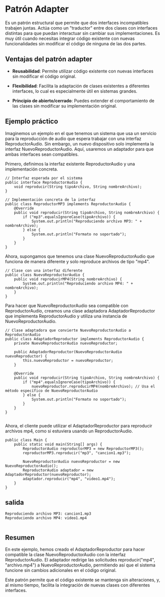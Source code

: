 
# Patrón Adapter

Es un patrón estructural que permite que dos interfaces incompatibles trabajen juntas. Actúa como un "traductor" entre dos clases con interfaces distintas para que puedan interactuar sin cambiar sus implementaciones. Es muy útil cuando necesitas integrar código existente con nuevas funcionalidades sin modificar el código de ninguna de las dos partes.

## Ventajas del patrón adapter

* **Reusabilidad**: Permite utilizar código existente con nuevas interfaces sin modificar el código original.

* **Flexibilidad**: Facilita la adaptación de clases existentes a diferentes interfaces, lo cual es especialmente útil en sistemas grandes.

* **Principio de abierto/cerrado**: Puedes extender el comportamiento de las clases sin modificar su implementación original.


## Ejemplo práctico
Imaginemos un ejemplo en el que tenemos un sistema que usa un servicio para la reproducción de audio que espera trabajar con una interfaz ReproductorAudio. Sin embargo, un nuevo dispositivo solo implementa la interfaz NuevoReproductorAudio. Aquí, usaremos un adaptador para que ambas interfaces sean compatibles.

Primero, definimos la interfaz existente ReproductorAudio y una implementación concreta.

```
// Interfaz esperada por el sistema
public interface ReproductorAudio {
    void reproducir(String tipoArchivo, String nombreArchivo);
}

// Implementación concreta de la interfaz
public class ReproductorMP3 implements ReproductorAudio {
    @Override
    public void reproducir(String tipoArchivo, String nombreArchivo) {
        if ("mp3".equalsIgnoreCase(tipoArchivo)) {
            System.out.println("Reproduciendo archivo MP3: " + nombreArchivo);
        } else {
            System.out.println("Formato no soportado");
        }
    }
}

```

Ahora, supongamos que tenemos una clase NuevoReproductorAudio que funciona de manera diferente y solo reproduce archivos de tipo "mp4".

```
// Clase con una interfaz diferente
public class NuevoReproductorAudio {
    public void reproducirMP4(String nombreArchivo) {
        System.out.println("Reproduciendo archivo MP4: " + nombreArchivo);
    }
}

```

Para hacer que NuevoReproductorAudio sea compatible con ReproductorAudio, creamos una clase adaptadora AdaptadorReproductor que implementa ReproductorAudio y utiliza una instancia de NuevoReproductorAudio.

```
// Clase adaptadora que convierte NuevoReproductorAudio a ReproductorAudio
public class AdaptadorReproductor implements ReproductorAudio {
    private NuevoReproductorAudio nuevoReproductor;

    public AdaptadorReproductor(NuevoReproductorAudio nuevoReproductor) {
        this.nuevoReproductor = nuevoReproductor;
    }

    @Override
    public void reproducir(String tipoArchivo, String nombreArchivo) {
        if ("mp4".equalsIgnoreCase(tipoArchivo)) {
            nuevoReproductor.reproducirMP4(nombreArchivo); // Usa el método específico de NuevoReproductorAudio
        } else {
            System.out.println("Formato no soportado");
        }
    }
}


```

Ahora, el cliente puede utilizar el AdaptadorReproductor para reproducir archivos mp4, como si estuviera usando un ReproductorAudio.
```
public class Main {
    public static void main(String[] args) {
        ReproductorAudio reproductorMP3 = new ReproductorMP3();
        reproductorMP3.reproducir("mp3", "cancion1.mp3");

        NuevoReproductorAudio nuevoReproductor = new NuevoReproductorAudio();
        ReproductorAudio adaptador = new AdaptadorReproductor(nuevoReproductor);
        adaptador.reproducir("mp4", "video1.mp4");
    }
}

```

## salida
```
Reproduciendo archivo MP3: cancion1.mp3
Reproduciendo archivo MP4: video1.mp4


```

## Resumen
En este ejemplo, hemos creado el AdaptadorReproductor para hacer compatible la clase NuevoReproductorAudio con la interfaz ReproductorAudio. El adaptador redirige las solicitudes reproducir("mp4", "archivo.mp4") a NuevoReproductorAudio, permitiendo así que el sistema funcione sin cambios adicionales en el código original.

Este patrón permite que el código existente se mantenga sin alteraciones, y, al mismo tiempo, facilita la integración de nuevas clases con diferentes interfaces.